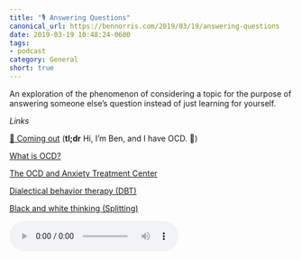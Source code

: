 ```yaml
---
title: "🎙 Answering Questions"
canonical_url: https://bennorris.com/2019/03/19/answering-questions
date: 2019-03-19 10:48:24-0600
tags:
- podcast
category: General
short: true
---
```


An exploration of the phenomenon of considering a topic for the purpose of answering someone else’s question instead of just learning for yourself.

*Links*

[💮 Coming out](https://www.bennorris.com/2019/01/26/coming-out) (**tl;dr** Hi, I’m Ben, and I have OCD. 👋)

[What is OCD?](https://iocdf.org/about-ocd/)
 
[The OCD and Anxiety Treatment Center](https://www.theocdandanxietytreatmentcenter.com/)

[Dialectical behavior therapy (DBT)](https://en.m.wikipedia.org/wiki/Dialectical_behavior_therapy)

[Black and white thinking (Splitting)](https://en.m.wikipedia.org/wiki/Splitting_(psychology))

<audio controls="controls" src="https://media.bennorris.com/images/bennorris/uploads/2019/94ee45458f.mp3" />

